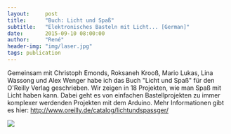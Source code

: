 ```yaml
---
layout:     post
title:      "Buch: Licht und Spaß"
subtitle:   "Elektronisches Basteln mit Licht... [German]"
date:       2015-09-10 08:00:00
author:     "René"
header-img: "img/laser.jpg"
tags: publication
---
```

Gemeinsam mit Christoph Emonds, Roksaneh Krooß, Mario Lukas, Lina Wassong und Alex Wenger habe ich das Buch "Licht und Spaß" für den O'Reilly Verlag geschrieben.
Wir zeigen in 18 Projekten, wie man Spaß mit Licht haben kann. Dabei geht es von einfachen Bastellprojekten zu immer komplexer werdenden Projekten mit dem Arduino.
Mehr Informationen gibt es hier: <a href="http://www.oreilly.de/catalog/lichtundspassger/" target="_blank">http://www.oreilly.de/catalog/lichtundspassger/</a>

<img src="{{ site.url }}/img/LichtUndSpass.jpg">

